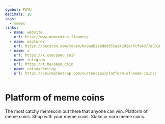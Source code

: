 ```yaml
---
symbol: PAYU
decimals: 18
tags:
  - memes
links:
  - name: website
    url: http://www.memecoins.finance/
  - name: explorer
    url: https://bscscan.com/token/0x9aeb2e6dd8d55e14292acfcfc4077e33106e4144
  - name: x
    url: https://x.com/payu_coin
  - name: telegram
    url: https://t.me/payu_coin
  - name: coinmarketcap
    url: https://coinmarketcap.com/currencies/platform-of-meme-coins/
---
```


# Platform of meme coins

The most catchy memecoin out there that anyone can win. Platform of meme coins. Shop with your meme coins. Stake or earn meme coins.
